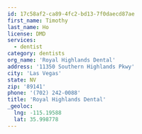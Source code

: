 ```yaml
---
id: 17c58af2-ca89-4fc2-bd13-7f0daecd87ae
first_name: Timothy
last_name: Ho
license: DMD
services:
  - dentist
category: dentists
org_name: 'Royal Highlands Dental'
address: '11350 Southern Highlands Pkwy'
city: 'Las Vegas'
state: NV
zip: '89141'
phone: '(702) 242-0088'
title: 'Royal Highlands Dental'
_geoloc:
  lng: -115.19588
  lat: 35.998778
---
```


